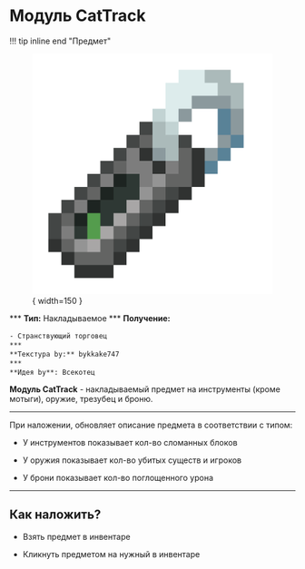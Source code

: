 # Модуль CatTrack

!!! tip inline end "Предмет"
    <figure markdown="span">
        ![cattrack](../../assets/items/consumable/cattrack.png){ width=150 }
    </figure>
    ***
    **Тип:** Накладываемое
    ***
    **Получение:**
    
    - Странствующий торговец
    ***
    **Текстура by:** bykkake747
    ***
    **Идея by**: Всекотец

**Модуль CatTrack** - накладываемый предмет на инструменты (кроме мотыги), оружие, трезубец и броню.

***

При наложении, обновляет описание предмета в соответствии с типом:

- У инструментов показывает кол-во сломанных блоков

- У оружия показывает кол-во убитых существ и игроков

- У брони показывает кол-во поглощенного урона

***

## Как наложить?

- Взять предмет в инвентаре

- Кликнуть предметом на нужный в инвентаре